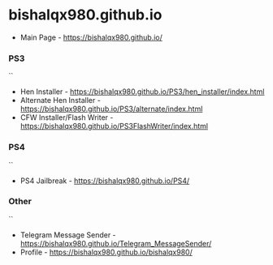 # bishalqx980.github.io

- Main Page - https://bishalqx980.github.io/

### PS3
``
- Hen Installer - https://bishalqx980.github.io/PS3/hen_installer/index.html
- Alternate Hen Installer - https://bishalqx980.github.io/PS3/alternate/index.html
- CFW Installer/Flash Writer - https://bishalqx980.github.io/PS3FlashWriter/index.html

### PS4
``
- PS4 Jailbreak - https://bishalqx980.github.io/PS4/

### Other
``
- Telegram Message Sender - https://bishalqx980.github.io/Telegram_MessageSender/
- Profile - https://bishalqx980.github.io/bishalqx980/

